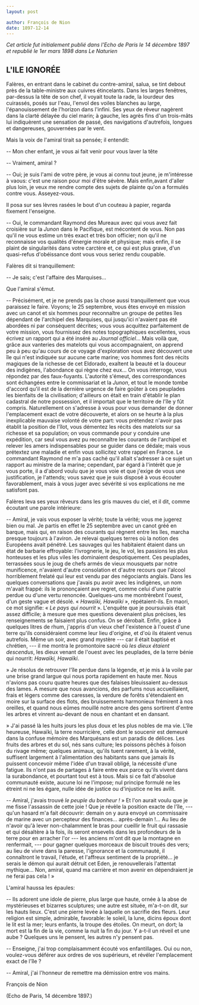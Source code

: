 ```yaml
---
layout: post

author: François de Nion
date: 1897-12-14
---
```


*Cet article fut initialement publié dans l'Echo de Paris le 14 décembre 1897 et republié le 1er mars 1898 dans Le Naturien*

## L'ILE IGNORÉE 

Falères, en entrant dans le cabinet du contre-amiral, salua, se tint debout près de la table-ministre aux cuivres 
étincelants. Dans les larges fenêtres, par-dessus la tête de son chef, il voyait toute la rade, la lourdeur des 
cuirassés, posés sur l'eau, l'envol des voiles blanches au large, l'épanouissement de l'horizon dans l'infini. 
Ses yeux de rêveur nagèrent dans la clarté délayée du ciel marin; à gauche, les agrès fins d'un trois-mâts lui 
indiquèrent une sensation de passé, des navigations d'autrefois, longues et dangereuses, gouvernées par le vent.

Mais la voix de l'amiral tirait sa pensée; il entendit:

-- Mon cher enfant, je vous ai fait venir pour vous laver la tête

-- Vraiment, amiral ?

-- Oui; je suis l'ami de votre père, je vous ai connu tout jeune, je m'intéresse à vaous: c'est une raison pour 
moi d'être sévère. Mais enfin,avant d'aller plus loin, je veux me rendre compte des sujets de plainte qu'on a 
formulés contre vous. Asseyez-vous.

Il posa  sur ses lèvres rasées le bout d'un couteau à papier, regarda fixement l'enseigne.

-- Oui, le commandant Raymond des Mureaux avec qui vous avez fait croisière sur la *Junon* dans le Pacifique, est 
mécontent de vous. Non pas qu'il ne vous estime un très exact et très bon officier; non qu'il ne reconnaisse vos 
qualités d'énergie morale et physique; mais enfin, il se plaint de singularités dans votre carctère et, ce qui 
est plus grave, d'un quasi-refus d'obéissance dont vous vous seriez rendu coupable.

Falères dit si tranquillement:

-- Je sais; c'est l'affaire des Marquises...

Que l'amiral s'émut.

-- Précisément, et je ne prends pas la chose aussi tranquillement que vous paraissez le faire. Voyons; le 25 
septembre, vous êtes envoyé en mission avec un canot et six hommes pour reconnaître un groupe de petites îles 
dépendant de l'archipel des Marquises, qui jusqu'ici n'avaient pas été abordées ni par conséquent décrites; vous 
vous acquittez parfaitement de votre mission, vous fournissez des notes topographiques excellentes, vous écrivez 
un rapport qui a été inséré au *Journal officiel*... Mais voilà que, grâce aux vanteries des matelots qui vous 
accompagnaient, on apprend peu à peu qu'au cours de ce voyage d'exploration vous avez découvert une île qui n'est 
indiquée sur aucune carte marine; vos hommes font des récits magiques de la richesse de cet Eldorado, exaltent la 
beauté et la douceur des indigènes, l'abondance qui règne chez eux... On vous interroge, vous répondez par des 
faux-fuyants. L'autorité s'émeut, des correspondances sont échangées entre le commissariat et la *Junon*, et tout 
le monde tombe d'accord qu'il est de la dernière urgence de faire goûter à ces peuplades les bienfaits de la 
civilisation; d'ailleurs on était en train d'établir le plan cadastral de notre possession, et il importait que 
le territoire de l'île y fût compris. Naturellement on s'adresse à vous pour vous demander de donner 
l'emplacement exact de votre découverte, et alors on se heurte à la plus inexplicable mauvaise volonté de votre 
part: vous prétendez n'avoir pas établit la position de l'îlot, vous démentez les récits des matelots sur sa 
richesse et sa population; on vous commande pour y conduire une expédition, car seul vous avez pu reconnaître les 
courants de l'archipel et relever les amers indispensables pour se guider dans ce dédale; mais vous prétextez une 
maladie et enfin vous sollicitez votre rappel en France. Le commandant Raymond ne m'a pas caché qu'il allait 
s'adresser à ce sujet un rapport au ministre de la marine; cependant, par égard à l'intérêt que je vous porte, il 
a d'abord voulu que je vous voie et que j'exige de vous une justification, je l'attends; vous savez que je suis 
disposé à vous écouter favorablement, mais à vous juger avec sévérité si vos explications ne me satisfont pas.

Falères leva ses yeux rêveurs dans les gris mauves du ciel, et il dit, comme écoutant une parole intérieure:

-- Amiral, je vais vous exposer la vérité; toute la vérité; vous me jugerez bien ou mal. Je partis en effet le 25 
septembre avec un canot gréé en barque, mais qui, en raison des courants qui règnent entre les îles, marcha 
presque toujours à l'aviron. Je relevai quelques terres où la notion des Européens avait pénétré. Les sauvages 
qui les habitaient étaient dans un état de barbarie effroyable: l'ivrognerie, le jeu, le vol, les passions les 
plus honteuses et les plus viles les dominaient despotiquement. Ces peuplades, terrassées sous le joug de chefs 
armés de vieux mousquets par notre munificence, n'avaient d'autre consolation et d'autre recours que l'alcool 
horriblement frelaté qui leur est vendu par des négociants anglais. Dans les quelques conversations que j'avais 
pu avoir avec les indigènes, un nom m'avait frappé: ils le prononçaient ave regret, comme celui d'une patrie 
perdue ou d'une vertu renoncée. Quelques-uns me montrèrebnt l'ouest, d'un geste vague et désolé. &laquo; 
*Hawaïki, Hawaïki* &raquo;, répétaient-ils. En maori, ce mot signifie: &laquo; *Le pays qui nourrit* &raquo;. 
L'enquête que je poursuivais était assez difficile; à mesure que mes questions devenaient plus précises, les 
renseignements se faisaient plus confus. On se dérobait. Enfin, grâce à quelques litres de rhum, j'appris d'un 
vieux chef l'existence à l'ouest d'une terre qu'ils considéraient comme leur lieu d'origine, et d'où ils étaient 
venus autrefois. Même un soir, avec grand mystère --- car il était baptisé et chrétien, --- il me montra le 
promontoire sacré où *les dieux étaient descendus*, les dieux venant de l'ouest avec les peuplades, de la terre 
bénie qui nourrit: *Hawaïki, Hawaïki*. 

&raquo; Je résolus de retrouver l'île perdue dans la légende, et je mis à la voile par une brise grand largue qui 
nous porta rapidement en haute mer. Nous n'avions pas couru quatre heures que des falaises bleuissaient au-dessus 
des lames. A mesure que nous avancions, des parfums nous accueillaient, frais et légers comme des caresses, la 
verdure de forêts s'étendaient en moire sur la surface des flots, des bruissements harmonieux frémirent à nos 
oreilles, et quand nous eûmes mouillé notre ancre des gens sortirent d'entre les arbres et vinrent au-devant de 
nous en chantant et en dansant.

&raquo; J'ai passé là les huits jours les plus doux et les plus nobles de ma vie. L'île heureuse, Hawaïki, la 
terre nourricière, celle dont le soucenir est demeuré dans la confuse mémoire des Marquésans est un paradis de 
délices. Les fruits des arbres et du sol, nés sans culture; les poissons pêchés à foison du rivage même; quelques 
animaux, qu'ils tuent rarement, à la vérité, suffisent largement à l'alimentation des habitants sans que jamais 
ils puissent concevoir même l'idée d'un travail obligé, la nécessité d'une fatigue. Ils n'ont pas de partages à 
faire entre eux parce qu'ils vivent dans la surabondance, et pourtant tout est à tous. Mais si ce fait d'absolue 
communauté existe, aucune loi ne l'impose; nul principe formulé ne les étreint ni ne les égare, nulle idée de 
justice ou d'injustice ne les avilit.

-- Amiral, j'avais trouvé *le peuple du bonheur !*
&raquo; Et l'on aurait voulu que je me fisse l'assassin de cette joie ! Que je révèle la position exacte de 
l'île, --- qu'un hasard m'a fait découvrir: demain on y aura envoyé un commissaire de marine avec un percepteur 
des finances... après-demain !... Au lieu de n'avoir qu'à lever non-chalamment le bras pour cueillir le fruit qui 
rassasie et qui désaltère à la fois, ils seront ensevelis dans les profondeurs de la terre pour en arracher l'or 
--- les anciens m'ont dit que la montagne en renfermait, --- pour gagner quelques morceaux de biscuit troués des 
vers; au lieu de vivre dans la paresse, l'ignorance et la communauté, il connaîtront le travail, l'étude, et 
l'affreux sentiment de la propriété... je serais le démon qui aurait détruit cet Eden, je renouvellerais 
l'attentat mythique... Non, amiral, quand ma carrière et mon avenir en dépendraient je ne ferai pas cela ! &raquo;

L'amiral haussa les épaules:

-- Ils adorent une idole de pierre, plus large que haute, ornée à la abse de mystérieuses et bizarres sculptures; 
une autre est située, m'a-t-on dit, sur les hauts lieux. C'est une pierre levée à laquelle on sacrifie des 
fleurs. Leur religion est simple, admirable, favorable: le soleil, la lune, dicins époux dont le lit est la mer; 
leurs enfants, la troupe des étoiles. On meurt, on dort; la mort est la fin de la vie, comme la nuit la fin du 
jour. Y a-t-il un réveil et une aube ? Quelques uns le pensent, les autres n'y pensent pas.

-- Enseigne, j'ai trop complaisamment écouté vos enfantillages. Oui ou non, voulez-vous déférer aux ordres de vos 
supérieurs, et révéler l'emplacement exact de l'île ?

-- Amiral, j'ai l'honneur de remettre ma démission entre vos mains.

François de Nion

(Echo de Paris, 14 décembre 1897.)
